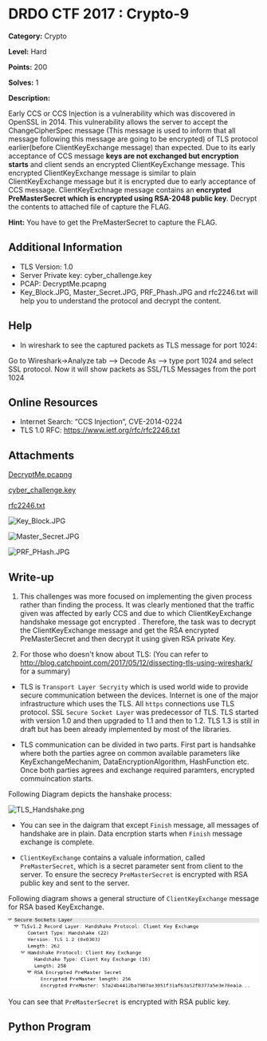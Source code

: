 # DRDO CTF 2017 : Crypto-9

**Category:** Crypto

**Level:** Hard

**Points:** 200

**Solves:** 1

**Description:**

Early CCS or CCS Injection is a vulnerability which was discovered in OpenSSL in 2014. This vulnerability allows the server to accept the ChangeCipherSpec message (This message is used to inform that all message following this message are going to be encrypted) of TLS protocol earlier(before ClientKeyExchange message) than expected. 
Due to its early acceptance of CCS message **keys are not exchanged but encryption starts** and client sends an encrypted ClientKeyExchange message. This encrypted ClientKeyExchange message is similar to plain ClientKeyExchange message but it is encrypted due to early acceptance of CCS message. 
ClientKeyExchnage message contains an **encrypted PreMasterSecret which is encrypted using RSA-2048 public key**. Decrypt the contents to attached file of capture the FLAG.

**Hint:** You have to get the PreMasterSecret to capture the FLAG. 

## Additional Information

* TLS Version: 1.0
* Server Private key: cyber\_challenge.key
* PCAP: DecryptMe.pcapng
* Key\_Block.JPG, Master\_Secret.JPG, PRF\_Phash.JPG and rfc2246.txt will help you to understand the protocol and decrypt the content.


## Help
* In wireshark to see the captured packets as TLS message for port 1024:

Go to Wireshark->Analyze tab --> Decode As --> type port 1024 and select SSL protocol. Now it will show packets as SSL/TLS Messages from the port 1024

## Online Resources

* Internet Search: “CCS Injection”, CVE-2014-0224
* TLS 1.0 RFC: https://www.ietf.org/rfc/rfc2246.txt

## Attachments

[DecryptMe.pcapng](DecryptMe.pcapng)

[cyber_challenge.key](cyber_challenge.key)

[rfc2246.txt](rfc2246.txt)

![Key\_Block.JPG](Key\_Block.JPG)

![Master\_Secret.JPG](Master\_Secret.JPG)

![PRF\_PHash.JPG](PRF\_PHash.JPG)


## Write-up

1. This challenges was more focused on implementing the given process rather than finding the process. It was clearly mentioned that the traffic given was affected by early CCS and due to which ClientKeyExchange handshake message got encrypted . Therefore, the task was to decrypt the ClientKeyExchange message and get the RSA encrypted PreMasterSecret and then decrypt it using given RSA private Key.

2. For those who doesn't know about TLS: (You can refer to http://blog.catchpoint.com/2017/05/12/dissecting-tls-using-wireshark/ for a summary)

* TLS is `Transport Layer Secryity` which is used world wide to provide secure communication between the devices. Internet is one of the major infrastructure which uses the TLS. All `https` connections use TLS protocol. SSL `Secure Socket Layer` was predecessor of TLS. TLS started with version 1.0 and then upgraded to 1.1 and then to 1.2. TLS 1.3 is still in draft but has been already implemented by most of the libraries. 

* TLS communication can be divided in two parts. First part is handsahke where both the parties agree on common available parameters like KeyExchangeMechanim, DataEncryptionAlgorithm, HashFunction etc. Once both parties agrees and exchange required paramters, encrypted commuincation starts.

Following Diagram depicts the hanshake process:

![TLS\_Handshake.png](TLS\_Handshake.png)


* You can see in the daigram that except `Finish` message, all messages of handshake are in plain. Data encrption starts when
`Finish` message exchange is complete. 

* `ClientKeyExchange` contains a valuale information, called `PreMasterSecret`, which is a secret parameter sent from client to the server. To ensure the secrecy `PreMasterSecret` is encrypted with RSA public key and sent to the server. 

Following diagram shows a general structure of `ClientKeyExchange` message for RSA based KeyExchange. 

![ClientKeyExchange.png](ClientKeyExchange.png)

You can see that `PreMasterSecret` is encrypted with RSA public key.
## Python Program
